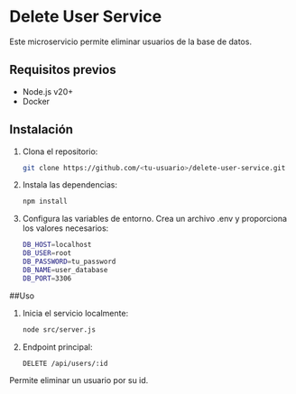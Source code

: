 # Delete User Service

Este microservicio permite eliminar usuarios de la base de datos.

## Requisitos previos

- Node.js v20+
- Docker

## Instalación

1. Clona el repositorio:
   ```bash
   git clone https://github.com/<tu-usuario>/delete-user-service.git

2. Instala las dependencias:
    ```bash
    npm install

3.  Configura las variables de entorno. Crea un archivo .env y proporciona los valores necesarios:

    ```bash
    DB_HOST=localhost
    DB_USER=root
    DB_PASSWORD=tu_password
    DB_NAME=user_database
    DB_PORT=3306

##Uso
 1. Inicia el servicio localmente:
    ```bash
    node src/server.js

 2. Endpoint principal: 
    ```bash
    DELETE /api/users/:id
Permite eliminar un usuario por su id.